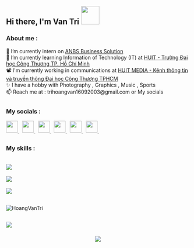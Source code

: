 
<h2> Hi there, I'm Van Tri <img src="https://media.giphy.com/media/mGcNjsfWAjY5AEZNw6/giphy.gif" width="50"></h2>
<h3 align="left">About me :</h3> 
📂 I’m currently intern on <a href="https://www.facebook.com/profile.php?id=100063469303940" target="_blank" rel="noreferrer"> ANBS Business Solution </a>  <br>
🏫 I’m currently learning Information of Technology (IT) at <a href="https://www.facebook.com/DhCongThuongHCM" target="_blank" rel="noreferrer"> HUIT - Trường Đại học Công Thương TP. Hồ Chí Minh </a>  <br>
📽️ I'm currently working in communications at  <a href="https://www.facebook.com/Media.DHCongThuong" target="_blank" rel="noreferrer"> HUIT MEDIA - Kênh thông tin và truyền thông Đại học Công Thương TPHCM </a>  <br>
✨ I have a hobby with Photography , Graphics , Music , Sports <br>
📫 Reach me at : trihoangvan16092003@gmail.com or My socials <br>

##
<h3 align="left">My socials :</h3>    
                    <p align="left">
                    <a href="https://www.threads.net/@trihvn" target="_blank" rel="noreferrer">
                    <picture>
                    <source media="(prefers-color-scheme: dark)" srcset="https://raw.githubusercontent.com/danielcranney/readme-generator/main/public/icons/socials/threads-dark.svg" />
                    <source media="(prefers-color-scheme: light)" srcset="https://raw.githubusercontent.com/danielcranney/readme-generator/main/public/icons/socials/threads.svg" />
                    <img src="https://raw.githubusercontent.com/danielcranney/readme-generator/main/public/icons/socials/threads.svg" width="32" height="32" />
                    </picture> 
                    </a>
                    &nbsp;
                    <a href="https://www.facebook.com/trihvn" target="_blank" rel="noreferrer">
                    <picture>
                    <source media="(prefers-color-scheme: dark)" srcset="https://raw.githubusercontent.com/danielcranney/readme-generator/main/public/icons/socials/facebook-dark.svg" />
                    <source media="(prefers-color-scheme: light)" srcset="https://raw.githubusercontent.com/danielcranney/readme-generator/main/public/icons/socials/facebook.svg" />
                    <img src="https://raw.githubusercontent.com/danielcranney/readme-generator/main/public/icons/socials/facebook.svg" width="32" height="32"  />
                    </picture>
                    </a>
                    &nbsp;
                    <a href="http://www.instagram.com/trihvn" target="_blank" rel="noreferrer">
                    <picture>
                    <source media="(prefers-color-scheme: dark)" srcset="https://raw.githubusercontent.com/danielcranney/readme-generator/main/public/icons/socials/instagram-dark.svg" />
                    <source media="(prefers-color-scheme: light)" srcset="https://raw.githubusercontent.com/danielcranney/readme-generator/main/public/icons/socials/instagram.svg" />
                    <img src="https://raw.githubusercontent.com/danielcranney/readme-generator/main/public/icons/socials/instagram.svg" width="32" height="32" />
                    </picture>
                    </a>
                    &nbsp;
                    <a href="https://www.behance.com/thvfoto" target="_blank" rel="noreferrer">
                    <picture>
                    <source media="(prefers-color-scheme: dark)" srcset="https://raw.githubusercontent.com/danielcranney/readme-generator/main/public/icons/socials/behance-dark.svg" />
                    <source media="(prefers-color-scheme: light)" srcset="https://raw.githubusercontent.com/danielcranney/readme-generator/main/public/icons/socials/behance.svg" />
                    <img src="https://raw.githubusercontent.com/danielcranney/readme-generator/main/public/icons/socials/behance.svg" width="32" height="32" />
                    </picture>
                    </a>
                    &nbsp;
                    <a href="https://www.github.com/Itatri" target="_blank" rel="noreferrer">
                    <picture>
                    <source media="(prefers-color-scheme: dark)" srcset="https://raw.githubusercontent.com/danielcranney/readme-generator/main/public/icons/socials/github-dark.svg" />
                    <source media="(prefers-color-scheme: light)" srcset="https://raw.githubusercontent.com/danielcranney/readme-generator/main/public/icons/socials/github.svg" />
                    <img src="https://raw.githubusercontent.com/danielcranney/readme-generator/main/public/icons/socials/github.svg" width="32" height="32" />
                    </picture>
                    </a>
                    &nbsp;
                    <a href="https://www.linkedin.com/in/itatri" target="_blank" rel="noreferrer">
                    <picture>
                    <source media="(prefers-color-scheme: dark)" srcset="https://raw.githubusercontent.com/danielcranney/readme-generator/main/public/icons/socials/linkedin-dark.svg" />
                    <source media="(prefers-color-scheme: light)" srcset="https://raw.githubusercontent.com/danielcranney/readme-generator/main/public/icons/socials/linkedin.svg" />
                    <img src="https://raw.githubusercontent.com/danielcranney/readme-generator/main/public/icons/socials/linkedin.svg" width="32" height="32" />
                    </picture>
                    </a>
                    &nbsp;
                    </p>      

                    
##
  <h3 align="left">My skills :</h3>    
                  <p align="left">
                     &nbsp; <br>
                          <img src="https://skillicons.dev/icons?i=cs,c,dotnet,java,mongodb,mysql,php" /><br>
                      &nbsp; <br>
                          <img src="https://skillicons.dev/icons?i=eclipse,vscode,visualstudio,js,html,css,bootstrap" /><br>
                     &nbsp; <br>
                  <img src="https://skillicons.dev/icons?i=illustrator,ae,premiere,photoshop,figma,postman,git" />
                  </p>

                  
##


![HoangVanTri](https://github.com/user-attachments/assets/cb6c7a3f-d198-4c91-af54-b98f4451e0c8)


##

![](https://komarev.com/ghpvc/?username=Itatri&abbreviated=true&color=blue)  

<h3 align="center">
    <img src="https://readme-typing-svg.herokuapp.com/?font=Righteous&size=25&center=true&vCenter=true&width=500&height=70&duration=4000&lines=Thanks+for+visiting+;+Contact+me+for+work+on+my+socials">
</h3>



